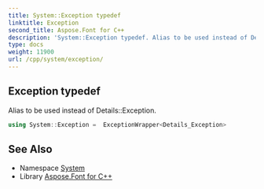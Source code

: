 ```yaml
---
title: System::Exception typedef
linktitle: Exception
second_title: Aspose.Font for C++
description: 'System::Exception typedef. Alias to be used instead of Details::Exception in C++.'
type: docs
weight: 11900
url: /cpp/system/exception/
---
```

## Exception typedef


Alias to be used instead of Details::Exception.

```cpp
using System::Exception =  ExceptionWrapper<Details_Exception>
```

## See Also

* Namespace [System](../)
* Library [Aspose.Font for C++](../../)
